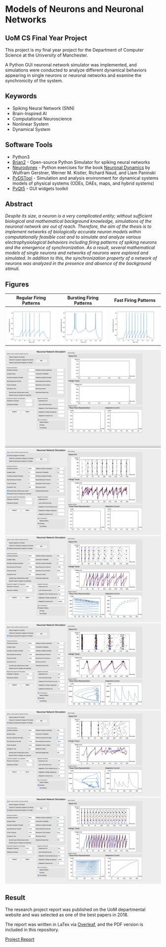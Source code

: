 # Models of Neurons and Neuronal Networks

## UoM CS Final Year Project
This project is my final year project for the Department of Computer Science at the University of Manchester.

A Python GUI neuronal network simulator was implemented, and simulations were conducted to analyze
different dynamical behaviors appearing in single neurons or neuronal networks and examine the synchronicity of the system.

## Keywords
* Spiking Neural Network (SNN)
* Brain-Inspired AI
* Computational Neuroscience
* Nonlinear System
* Dynamical System


## Software Tools
* Python3
* [Brian2](https://brian2.readthedocs.io/en/stable/) - Open-source Python Simulator for spiking neural networks
* [Neurodynex](https://github.com/EPFL-LCN/neuronaldynamics-exercises) - Python exercises for the book [Neuronal Dynamics](https://neuronaldynamics.epfl.ch/index.html) by Wulfram Gerstner, Werner M. Kistler, Richard Naud, and Liam Paninski
* [PyDSTool](https://pypi.org/project/PyDSTool/) - Simulation and analysis environment for dynamical systems models of physical systems (ODEs, DAEs, maps, and hybrid systems)
* [PyQt5](https://pypi.org/project/PyQt5/) - GUI widgets toolkit


## Abstract
*Despite its size, a neuron is a very complicated entity; without sufficient biological and mathematical background knowledge, simulations of the neuronal network are out of reach. 
Therefore, the aim of the thesis is to implement networks of biologically accurate neuron models within computationally feasible cost and to simulate and analyze various electrophysiological behaviors including firing patterns of spiking neurons and the emergence of synchronization. 
As a result, several mathematical models of single neurons and networks of neurons were explored and simulated. 
In addition to this, the synchronization property of a network of neurons was analyzed in the presence and absence of the background stimuli.*


## Figures
Regular Firing Patterns    | Bursting Firing Patterns  | Fast Firing Patterns
:-------------------------:|:-------------------------:|:-------------------------:
![regular](figure/adex/regular.png) | ![burst](figure/adex/bursting.png) | ![fast](figure/adex/fast.png)

![GUI](figure/GUI.png)
![rd](figure/simulation/randomvinit.jpeg)
![rg](figure/simulation/regular.jpeg)
![b3](figure/simulation/bursting3.jpeg)
![b8](figure/simulation/busting8.jpeg)
![fg](figure/simulation/fastg.jpeg)


## Result
The research project report was published on the UoM departmental website and was selected as one of the best papers in 2018.

The report was written in LaTex via [Overleaf](https://www.overleaf.com/), and the PDF version is included in this repository.

[Project Report](./Lee_Project_Report.pdf)

